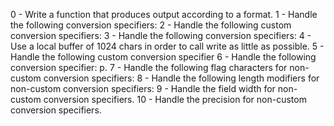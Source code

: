 0 - Write a function that produces output according to a format.
1 - Handle the following conversion specifiers:
2 - Handle the following custom conversion specifiers:
3 - Handle the following conversion specifiers:
4 - Use a local buffer of 1024 chars in order to call write as little as possible.
5 - Handle the following custom conversion specifier
6 - Handle the following conversion specifier: p.
7 - Handle the following flag characters for non-custom conversion specifiers:
8 - Handle the following length modifiers for non-custom conversion specifiers:
9 - Handle the field width for non-custom conversion specifiers.
10 - Handle the precision for non-custom conversion specifiers.
